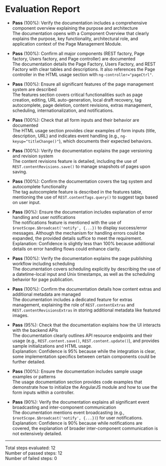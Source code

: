 # Evaluation Report

- **Pass** (100%): Verify the documentation includes a comprehensive component overview explaining the purpose and architecture  
  The documentation opens with a Component Overview that clearly explains the purpose, key functionality, architectural role, and application context of the Page Management Module.

- **Pass** (100%): Confirm all major components (REST factory, Page factory, Users factory, and Page controller) are documented  
  The documentation details the Page Factory, Users Factory, and REST Factory with clear tables and descriptions. It also references the Page controller in the HTML usage section with `ng-controller="pageCtrl"`.

- **Pass** (100%): Ensure all significant features of the page management system are described  
  The features section covers critical functionalities such as page creation, editing, URL auto-generation, local draft recovery, tag autocomplete, page deletion, content revisions, extras management, scheduling, internationalization, and notifications.

- **Pass** (100%): Check that all form inputs and their behavior are documented  
  The HTML usage section provides clear examples of form inputs (title, description, URL) and indicates event handling (e.g., `ng-keyup="titleChange()"`), which documents their expected behaviors.

- **Pass** (100%): Verify the documentation explains the page versioning and revision system  
  The content revisions feature is detailed, including the use of `REST.contentRevisions.save()` to manage snapshots of pages upon saving.

- **Pass** (100%): Confirm the documentation covers the tag system and autocomplete functionality  
  The tag autocomplete feature is described in the features table, mentioning the use of `REST.contentTags.query()` to suggest tags based on user input.

- **Pass** (90%): Ensure the documentation includes explanation of error handling and user notifications  
  The notifications feature is mentioned with the use of `$rootScope.$broadcast('notify', {...})` to display success/error messages. Although the mechanism for handling errors could be expanded, the provided details suffice to meet the requirement.  
  Explanation: Confidence is slightly less than 100% because additional details on error handling flows could enhance clarity.

- **Pass** (100%): Verify the documentation explains the page publishing workflow including scheduling  
  The documentation covers scheduling explicitly by describing the use of a datetime-local input and Unix timestamps, as well as the scheduling behavior for page publication.

- **Pass** (100%): Confirm the documentation details how content extras and additional metadata are managed  
  The documentation includes a dedicated feature for extras management, explaining the role of `REST.contentExtras` and `REST.contentRevisionsExtras` in storing additional metadata like featured images.

- **Pass** (95%): Check that the documentation explains how the UI interacts with the backend APIs  
  The documentation clearly outlines API resource endpoints and their usage (e.g., `REST.content.save()`, `REST.content.update()`), and provides sample initializations and HTML usage.  
  Explanation: Confidence is 95% because while the integration is clear, some implementation specifics between certain components could be further detailed.

- **Pass** (100%): Ensure the documentation includes sample usage examples or patterns  
  The usage documentation section provides code examples that demonstrate how to initialize the AngularJS module and how to use the form inputs within a controller.

- **Pass** (90%): Verify the documentation explains all significant event broadcasting and inter-component communication  
  The documentation mentions event broadcasting (e.g., `$rootScope.$broadcast('notify', {...})`) for user notifications.  
  Explanation: Confidence is 90% because while notifications are covered, the explanation of broader inter-component communication is not extensively detailed.

---

Total steps evaluated: 12  
Number of passed steps: 12  
Number of failed steps: 0